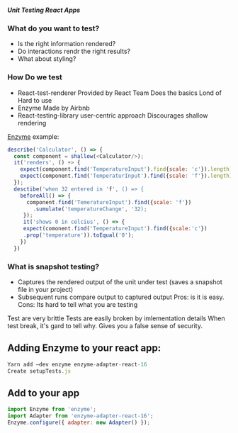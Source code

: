 ##### Unit Testing React Apps

### What do you want to test?
- Is the right information rendered?
- Do interactions rendr the right results?
- What about styling?

### How Do we test
- React-test-renderer
Provided by React Team
Does the basics
Lond of Hard to use
- Enzyme
Made by Airbnb
- React-testing-library
user-centric approach
Discourages shallow rendering

[Enzyme](https://airbnb.io/enzyme/)  example:
```js
describe('Calculator', () => {
  const component = shallow(<Calculator/>);
  it('renders', () +> {
    expect(component.find('TemperatureInput').find{scale: 'c'}).length).toEqual();
    expect(component.find('TemperaturInput').find({scale: 'f'}).length).toEqual();
  });
  desctibe('when 32 entered in 'f', () => {
    beforeAll() => {
      component.find('TemeratureInput').find({scale: 'f'})
        .sumulate('temperatureChange', '32);
     });
     it('shows 0 in celcius', () => {
     expect(comonent.find('TemperatureInput').find({scale:'c'})
     .prop('temperature')).toEqual('0');
    })
  })
```
      
### What is snapshot testing?
- Captures the rendered output of the unit under test (saves a snapshot file in your project)
- Subsequent runs compare output to captured output
Pros: is it is easy.
Cons: Its hard to tell what you are testing

Test are very brittle
Tests are easily broken by imlementation details
When test break, it's gard to tell why.
Gives you a false sense of security.

## Adding Enzyme to your react app:
```js
Yarn add –dev enzyme enzyme-adapter-react-16
Create setupTests.js
```

## Add to your app
```js
import Enzyme from 'enzyme';
import Adapter from 'enzyme-adapter-react-16';
Enzyme.configure({ adapter: new Adapter() });
```
